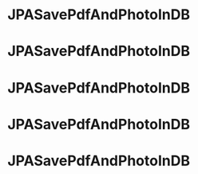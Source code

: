 # JPASavePdfAndPhotoInDB
# JPASavePdfAndPhotoInDB
# JPASavePdfAndPhotoInDB
# JPASavePdfAndPhotoInDB
# JPASavePdfAndPhotoInDB
